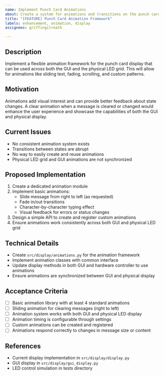```yaml
---
name: Implement Punch Card Animations
about: Create a system for animations and transitions on the punch card display
title: "[FEATURE] Punch Card Animation Framework"
labels: enhancement, animation, display
assignees: griffingilreath

---
```


## Description
Implement a flexible animation framework for the punch card display that can be used across both the GUI and the physical LED grid. This will allow for animations like sliding text, fading, scrolling, and custom patterns.

## Motivation
Animations add visual interest and can provide better feedback about state changes. A clear animation when a message is cleared or changed would enhance the user experience and showcase the capabilities of both the GUI and physical display.

## Current Issues
- No consistent animation system exists
- Transitions between states are abrupt
- No way to easily create and reuse animations
- Physical LED grid and GUI animations are not synchronized

## Proposed Implementation
1. Create a dedicated animation module
2. Implement basic animations:
   - Slide message from right to left (as requested)
   - Fade in/out transitions
   - Character-by-character typing effect
   - Visual feedback for errors or status changes
3. Design a simple API to create and register custom animations
4. Ensure animations work consistently across both GUI and physical LED grid

## Technical Details
- Create `src/display/animations.py` for the animation framework
- Implement animation classes with common interface
- Update display methods in both GUI and hardware controller to use animations
- Ensure animations are synchronized between GUI and physical display

## Acceptance Criteria
- [ ] Basic animation library with at least 4 standard animations
- [ ] Sliding animation for clearing messages (right to left)
- [ ] Animation system works with both GUI and physical LED display
- [ ] Animation timing is configurable through settings
- [ ] Custom animations can be created and registered
- [ ] Animations respond correctly to changes in message size or content

## References
- Current display implementation in `src/display/display.py`
- GUI display in `src/display/gui_display.py`
- LED control simulation in tests directory 